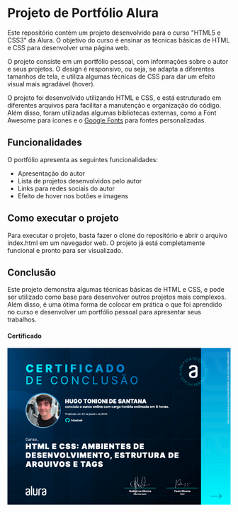 # Projeto de Portfólio Alura

Este repositório contém um projeto desenvolvido para o curso "HTML5 e CSS3" da Alura. O objetivo do curso é ensinar as técnicas básicas de HTML e CSS para desenvolver uma página web.

O projeto consiste em um portfólio pessoal, com informações sobre o autor e seus projetos. O design é responsivo, ou seja, se adapta a diferentes tamanhos de tela, e utiliza algumas técnicas de CSS para dar um efeito visual mais agradável (hover).

O projeto foi desenvolvido utilizando HTML e CSS, e está estruturado em diferentes arquivos para facilitar a manutenção e organização do código. Além disso, foram utilizadas algumas bibliotecas externas, como a Font Awesome para ícones e o [Google Fonts](https://fonts.google.com) para fontes personalizadas.

## Funcionalidades

O portfólio apresenta as seguintes funcionalidades:

* Apresentação do autor
* Lista de projetos desenvolvidos pelo autor
* Links para redes sociais do autor
* Efeito de hover nos botões e imagens

## Como executar o projeto

Para executar o projeto, basta fazer o clone do repositório e abrir o arquivo index.html em um navegador web. O projeto já está completamente funcional e pronto para ser visualizado.

## Conclusão

Este projeto demonstra algumas técnicas básicas de HTML e CSS, e pode ser utilizado como base para desenvolver outros projetos mais complexos. Além disso, é uma ótima forma de colocar em prática o que foi aprendido no curso e desenvolver um portfólio pessoal para apresentar seus trabalhos.

#### Certificado
![img](https://github.com/htonioni/Portifolio_Projeto-Alura/blob/main/certificado/certificado.png)
